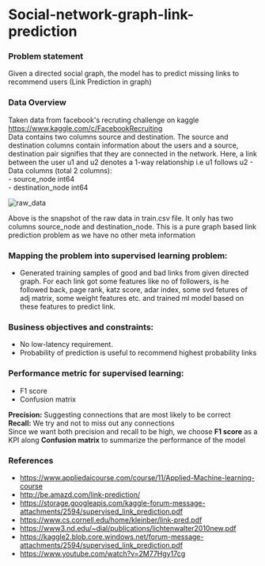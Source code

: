 # Social-network-graph-link-prediction

### Problem statement
Given a directed social graph, the model has to predict missing links to recommend users (Link Prediction in graph)

### Data Overview
Taken data from facebook's recruting challenge on kaggle https://www.kaggle.com/c/FacebookRecruiting  
Data contains two columns source and destination. The source and destination columns contain information about the 
users and a source, destination pair signifies that they are connected in the network. Here, 
a link between the user u1 and u2 denotes a 1-way relationship i.e u1 follows u2
    - Data columns (total 2 columns):  
    - source_node         int64  
    - destination_node    int64  
    
![raw_data](https://user-images.githubusercontent.com/16969797/120464231-560da400-c3ba-11eb-927d-caab81558ca4.png)

Above is the snapshot of the raw data in train.csv file. It only has two columns source_node and destination_node. This is a pure graph based link prediction problem as we have no other meta information

### Mapping the problem into supervised learning problem:
- Generated training samples of good and bad links from given directed graph. For each link got some features like no of followers, is he followed back, page rank, katz score, adar index, some svd fetures of adj matrix, some weight features etc. and trained ml model based on these features to predict link.

### Business objectives and constraints:  
- No low-latency requirement.
- Probability of prediction is useful to recommend highest probability links

### Performance metric for supervised learning:  
- F1 score
- Confusion matrix

**Precision:** Suggesting connections that are most likely to be correct <br>
**Recall:** We try and not to miss out any connections <br>
Since we want both precision and recall to be high, we choose **F1 score** as a KPI along **Confusion matrix** to summarize 
the performance of the model

### References
- https://www.appliedaicourse.com/course/11/Applied-Machine-learning-course
- http://be.amazd.com/link-prediction/
- https://storage.googleapis.com/kaggle-forum-message-attachments/2594/supervised_link_prediction.pdf
- https://www.cs.cornell.edu/home/kleinber/link-pred.pdf
- https://www3.nd.edu/~dial/publications/lichtenwalter2010new.pdf
- https://kaggle2.blob.core.windows.net/forum-message-attachments/2594/supervised_link_prediction.pdf
- https://www.youtube.com/watch?v=2M77Hgy17cg
